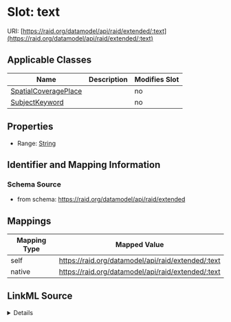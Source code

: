 

# Slot: text



URI: [https://raid.org/datamodel/api/raid/extended/:text](https://raid.org/datamodel/api/raid/extended/:text)



<!-- no inheritance hierarchy -->





## Applicable Classes

| Name | Description | Modifies Slot |
| --- | --- | --- |
| [SpatialCoveragePlace](../classes/SpatialCoveragePlace.md) |  |  no  |
| [SubjectKeyword](../classes/SubjectKeyword.md) |  |  no  |







## Properties

* Range: [String](../types/String.md)





## Identifier and Mapping Information







### Schema Source


* from schema: https://raid.org/datamodel/api/raid/extended




## Mappings

| Mapping Type | Mapped Value |
| ---  | ---  |
| self | https://raid.org/datamodel/api/raid/extended/:text |
| native | https://raid.org/datamodel/api/raid/extended/:text |




## LinkML Source

<details>
```yaml
name: text
from_schema: https://raid.org/datamodel/api/raid/extended
rank: 1000
alias: text
domain_of:
- SubjectKeyword
- SpatialCoveragePlace
range: string

```
</details>